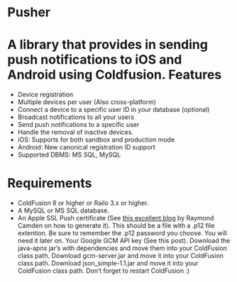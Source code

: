Pusher
======

A library that provides in sending push notifications to iOS and Android using Coldfusion.
Features
=========

+ Device registration
+ Multiple devices per user (Also cross-platform)
+ Connect a device to a specific user ID in your database (optional)
+ Broadcast notifications to all your users
+ Send push notifications to a specific user
+ Handle the removal of inactive devices.
+ iOS: Supports for both sandbox and production mode
+ Android: New canonical registration ID support
+ Supported DBMS: MS SQL, MySQL

Requirements
=========

+ ColdFusion 8 or higher or Railo 3.x or higher.
+ A MySQL or MS SQL database.
+ An Apple SSL Push certificate (See [this excellent blog](http://www.raymondcamden.com/index.cfm/2010/9/13/Guest-Post-Apple-Push-Notifications-From-ColdFusion-in-Ten-Minutes-or-Less) by Raymond Camden on how to generate it). This should be a file with a .p12 file extention. Be sure to remember the .p12 password you choose. You will need it later on.
Your Google GCM API key (See this post).
Download the java-apns jar’s with dependencies and move them into your ColdFusion class path.
Download gcm-server.jar and move it into your ColdFusion class path.
Download json_simple-1.1.jar and move it into your ColdFusion class path.
Don’t forget to restart ColdFusion :)



